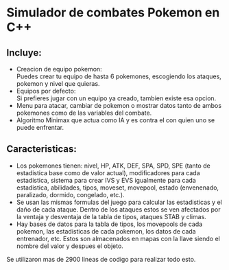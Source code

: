 # Simulador de combates Pokemon en C++
## Incluye:
- Creacion de equipo pokemon:   
Puedes crear tu equipo de hasta 6 pokemones, escogiendo los ataques, pokemon y nivel que quieras.
- Equipos por defecto:  
Si prefieres jugar con un equipo ya creado, tambien existe esa opcion.
- Menu para atacar, cambiar de pokemon o mostrar datos tanto de ambos pokemones como de las variables del combate.
- Algoritmo Minimax que actua como IA y es contra el con quien uno se puede enfrentar.

## Caracteristicas:
- Los pokemones tienen: nivel, HP, ATK, DEF, SPA, SPD, SPE (tanto de estadistica base como de valor actual), modificadores para 
cada estadistica, sistema para crear IVS y EVS igualmente para cada estadistica, abilidades, tipos, moveset, movepool, estado (envenenado,
paralizado, dormido, congelado, etc.). 
- Se usan las mismas formulas del juego para calcular las estadisticas y el daño de cada ataque. Dentro de los ataques
estos se ven afectados por la ventaja y desventaja de la tabla de tipos, ataques STAB y climas.
- Hay bases de datos para la tabla de tipos, los movepools de cada pokemon, las estadisticas de cada pokemon, los datos de cada entrenador, etc.
Estos son almacenados en mapas con la llave siendo el nombre del valor y despues el objeto.

Se utilizaron mas de 2900 lineas de codigo para realizar todo esto.
